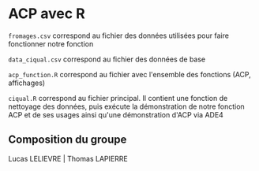 # ACP avec R

```fromages.csv``` correspond au fichier des données utilisées pour faire fonctionner notre fonction

```data_ciqual.csv``` correspond au fichier des données de base 

```acp_function.R``` correspond au fichier avec l'ensemble des fonctions (ACP, affichages)

```ciqual.R``` correspond au fichier principal. Il contient une fonction de nettoyage des données, 
puis exécute la démonstration de notre fonction ACP et de ses usages ainsi qu'une démonstration d'ACP via ADE4

## Composition du groupe
Lucas LELIEVRE | Thomas LAPIERRE
